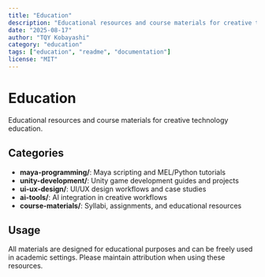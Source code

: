 ```yaml
---
title: "Education"
description: "Educational resources and course materials for creative technology education."
date: "2025-08-17"
author: "TQY Kobayashi"
category: "education"
tags: ["education", "readme", "documentation"]
license: "MIT"
---
```

# Education

Educational resources and course materials for creative technology education.

## Categories

- **maya-programming/**: Maya scripting and MEL/Python tutorials
- **unity-development/**: Unity game development guides and projects
- **ui-ux-design/**: UI/UX design workflows and case studies
- **ai-tools/**: AI integration in creative workflows
- **course-materials/**: Syllabi, assignments, and educational resources

## Usage

All materials are designed for educational purposes and can be freely used in academic settings. Please maintain attribution when using these resources.
